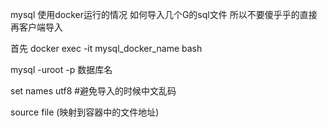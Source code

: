 mysql 使用docker运行的情况 如何导入几个G的sql文件 所以不要傻乎乎的直接再客户端导入

首先
docker exec -it mysql_docker_name bash

mysql -uroot -p 数据库名

set names utf8 #避免导入的时候中文乱码

source file (映射到容器中的文件地址)